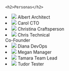 
<div id="personas" class="personas clearfix">
	
	<h2>Personas</h2>
	
  <li class="persona one-eight" id="persona-albert">
    <img src="{{ site.baseurl }}/images/persona/user-add.jpg" />
    <span class="name">Albert</span>
    <span class="position">Architect</span>
  </li>
	
  <li class="persona  one-eight" id="persona-carol">
    <img src="{{ site.baseurl }}/images/persona/user-add.jpg" />
    <span class="name">Carol</span>
    <span class="position">CTO</span>
  </li>
	
  <li class="persona one-eight" id="persona-christina">
    <img src="{{ site.baseurl }}/images/persona/user-add.jpg" />
    <span class="name">Christina</span>
    <span class="position">Craftsperson</span>
  </li>
	
  <li class="persona one-eight" id="persona-chris">
    <img src="{{ site.baseurl }}/images/persona/user-add.jpg" />
    <span class="name">Chris</span>
    <span class="position">Technical<br>Co-Founder</span>
  </li>
	
  <li class="persona one-eight" id="persona-dian">
    <img src="{{ site.baseurl }}/images/persona/user-add.jpg" />
    <span class="name">Diana</span>
    <span class="position">DevOps</span>
  </li>
	
  <li class="persona one-eight" id="persona-megan">
    <img src="{{ site.baseurl }}/images/persona/user-add.jpg" />
    <span class="name">Megan</span>
    <span class="position">Manager</span>
  </li>
	
  <li class="persona one-eight" id="persona-tamara">
    <img src="{{ site.baseurl }}/images/persona/user-add.jpg" />
    <span class="name">Tamara</span>
    <span class="position">Team Lead</span>
  </li>
	
  <li class="persona one-eight" id="persona-tudor">
    <img src="{{ site.baseurl }}/images/persona/user-add.jpg" />
    <span class="name">Tudor</span>
    <span class="position">Tester</span>
  </li>
	
</div>

<div class="clearfix">